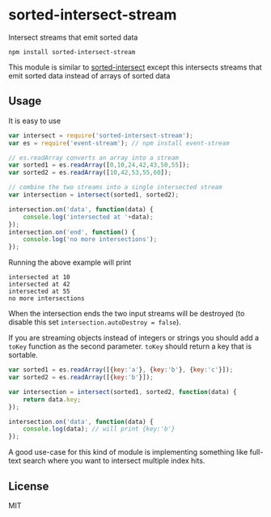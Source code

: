 # sorted-intersect-stream

Intersect streams that emit sorted data

	npm install sorted-intersect-stream

This module is similar to [sorted-intersect](https://github.com/mafintosh/sorted-intersect)
except this intersects streams that emit sorted data instead of arrays of sorted data

## Usage

It is easy to use

``` js
var intersect = require('sorted-intersect-stream');
var es = require('event-stream'); // npm install event-stream

// es.readArray converts an array into a stream
var sorted1 = es.readArray([0,10,24,42,43,50,55]);
var sorted2 = es.readArray([10,42,53,55,60]);

// combine the two streams into a single intersected stream
var intersection = intersect(sorted1, sorted2);

intersection.on('data', function(data) {
	console.log('intersected at '+data);
});
intersection.on('end', function() {
	console.log('no more intersections');
});
```

Running the above example will print

```
intersected at 10
intersected at 42
intersected at 55
no more intersections
```

When the intersection ends the two input streams will be destroyed (to disable this set `intersection.autoDestroy = false`).

If you are streaming objects instead of integers or strings you should add a `toKey` function as
the second parameter. `toKey` should return a key that is sortable.

``` js
var sorted1 = es.readArray([{key:'a'}, {key:'b'}, {key:'c'}]);
var sorted2 = es.readArray([{key:'b'}]);

var intersection = intersect(sorted1, sorted2, function(data) {
	return data.key;
});

intersection.on('data', function(data) {
	console.log(data); // will print {key:'b'}
});
```

A good use-case for this kind of module is implementing something like full-text search where you want to
intersect multiple index hits.

## License

MIT